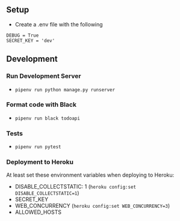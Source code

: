 ## Setup

* Create a .env file with the following

```
DEBUG = True
SECRET_KEY = 'dev'
```

## Development

### Run Development Server
* `pipenv run python manage.py runserver`

### Format code with Black
* `pipenv run black todoapi`

### Tests
* `pipenv run pytest`

### Deployment to Heroku

At least set these environment variables when deploying to Heroku:
* DISABLE_COLLECTSTATIC: 1 (`heroku config:set DISABLE_COLLECTSTATIC=1`)
* SECRET_KEY
* WEB_CONCURRENCY (`heroku config:set WEB_CONCURRENCY=3`)
* ALLOWED_HOSTS
